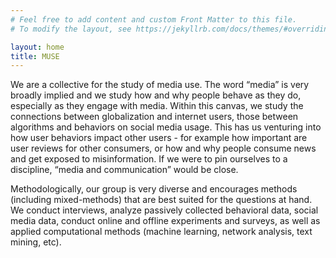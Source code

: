 ```yaml
---
# Feel free to add content and custom Front Matter to this file.
# To modify the layout, see https://jekyllrb.com/docs/themes/#overriding-theme-defaults

layout: home
title: MUSE
---
```


We are a collective for the study of media use. The word “media” is very broadly implied and we study how and why people behave as they do, especially as they engage with media. Within this canvas, we study the connections between globalization and internet users, those between algorithms and behaviors on social media usage. This has us venturing into how user behaviors impact other users - for example how important are user reviews for other consumers, or how and why people consume news and get exposed to misinformation. If we were to pin ourselves to a discipline, “media and communication” would be close.

Methodologically, our group is very diverse and encourages methods (including mixed-methods) that are best suited for the questions at hand. We conduct interviews, analyze passively collected behavioral data, social media data, conduct online and offline experiments and surveys, as well as applied computational methods (machine learning, network analysis, text mining, etc).
